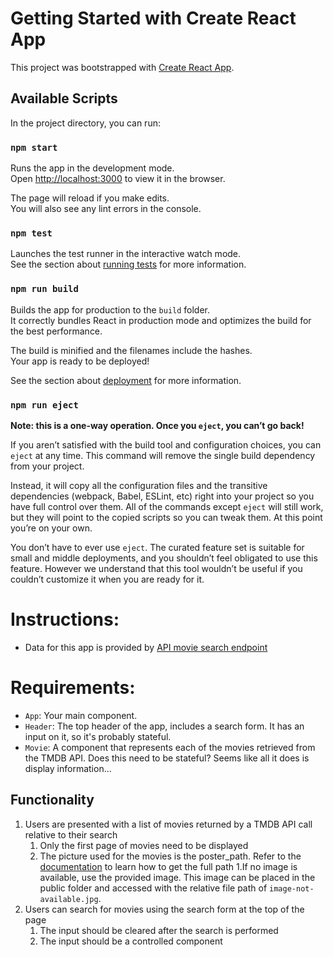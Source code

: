 # Getting Started with Create React App

This project was bootstrapped with [Create React App](https://github.com/facebook/create-react-app).

## Available Scripts

In the project directory, you can run:

### `npm start`

Runs the app in the development mode.\
Open [http://localhost:3000](http://localhost:3000) to view it in the browser.

The page will reload if you make edits.\
You will also see any lint errors in the console.

### `npm test`

Launches the test runner in the interactive watch mode.\
See the section about [running tests](https://facebook.github.io/create-react-app/docs/running-tests) for more information.

### `npm run build`

Builds the app for production to the `build` folder.\
It correctly bundles React in production mode and optimizes the build for the best performance.

The build is minified and the filenames include the hashes.\
Your app is ready to be deployed!

See the section about [deployment](https://facebook.github.io/create-react-app/docs/deployment) for more information.

### `npm run eject`

**Note: this is a one-way operation. Once you `eject`, you can’t go back!**

If you aren’t satisfied with the build tool and configuration choices, you can `eject` at any time. This command will remove the single build dependency from your project.

Instead, it will copy all the configuration files and the transitive dependencies (webpack, Babel, ESLint, etc) right into your project so you have full control over them. All of the commands except `eject` will still work, but they will point to the copied scripts so you can tweak them. At this point you’re on your own.

You don’t have to ever use `eject`. The curated feature set is suitable for small and middle deployments, and you shouldn’t feel obligated to use this feature. However we understand that this tool wouldn’t be useful if you couldn’t customize it when you are ready for it.

# Instructions:
* Data for this app is provided by [API movie search endpoint](https://developers.themoviedb.org/3/search/search-movies)

# Requirements:
* `App`: Your main component.
* `Header`: The top header of the app, includes a search form. It has an input on it, so it's probably stateful.
* `Movie`: A component that represents each of the movies retrieved from the TMDB API. Does this need to be stateful? Seems like all it does is display information...
## Functionality
1. Users are presented with a list of movies returned by a TMDB API call relative to their search
   1. Only the first page of movies need to be displayed
   1. The picture used for the movies is the poster_path. Refer to the [documentation](https://developers.themoviedb.org/3/getting-started/images) to learn how to get the full path
   1.If no image is available, use the provided image. This image can be placed in the public folder and accessed with the relative file path of `image-not-available.jpg`.
1. Users can search for movies using the search form at the top of the page
   1. The input should be cleared after the search is performed
   1. The input should be a controlled component
